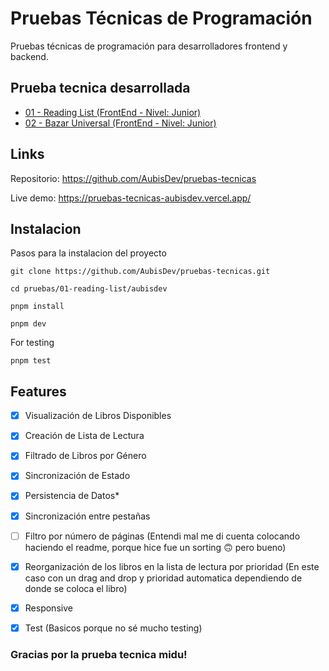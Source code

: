 # Pruebas Técnicas de Programación

Pruebas técnicas de programación para desarrolladores frontend y backend.

## Prueba tecnica desarrollada

- [01 - Reading List (FrontEnd - Nivel: Junior)](./pruebas/01-reading-list/README.md)
- [02 - Bazar Universal (FrontEnd - Nivel: Junior)](./pruebas/02-bazar-universal/README.md)

## Links 
  Repositorio: https://github.com/AubisDev/pruebas-tecnicas

  Live demo: https://pruebas-tecnicas-aubisdev.vercel.app/

## Instalacion
Pasos para la instalacion del proyecto
```
git clone https://github.com/AubisDev/pruebas-tecnicas.git
```


```
cd pruebas/01-reading-list/aubisdev

pnpm install

pnpm dev
```
For testing
```
pnpm test
```

## Features
- [x] Visualización de Libros Disponibles
- [x] Creación de Lista de Lectura
- [x] Filtrado de Libros por Género
- [x] Sincronización de Estado
- [x] Persistencia de Datos*
- [x] Sincronización entre pestañas
- [ ]  Filtro por número de páginas (Entendi mal me di cuenta colocando haciendo el readme, porque hice fue un sorting :upside_down_face: pero bueno)
- [x] Reorganización de los libros en la lista de lectura por prioridad (En este caso con un drag and drop y prioridad automatica dependiendo de donde se coloca el libro)
- [x] Responsive
- [x] Test (Basicos porque no sé mucho testing)



### Gracias por la prueba tecnica midu!
